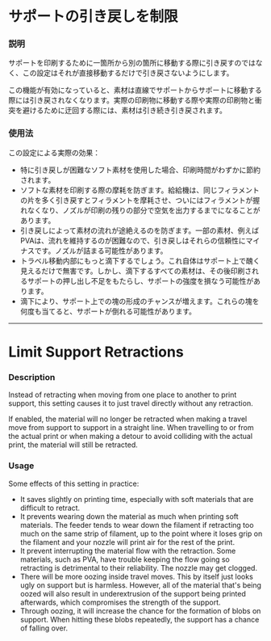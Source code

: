サポートの引き戻しを制限
====
### **説明**
サポートを印刷するために一箇所から別の箇所に移動する際に引き戻すのではなく、この設定はそれが直接移動するだけで引き戻さないようにします。

この機能が有効になっていると、素材は直線でサポートからサポートに移動する際には引き戻されなくなります。実際の印刷物に移動する際や実際の印刷物と衝突を避けるために迂回する際には、素材は引き続き引き戻されます。

### **使用法**
この設定による実際の効果：
* 特に引き戻しが困難なソフト素材を使用した場合、印刷時間がわずかに節約されます。
* ソフトな素材を印刷する際の摩耗を防ぎます。給給機は、同じフィラメントの片を多く引き戻すとフィラメントを摩耗させ、ついにはフィラメントが握れなくなり、ノズルが印刷の残りの部分で空気を出力するまでになることがあります。
* 引き戻しによって素材の流れが途絶えるのを防ぎます。一部の素材、例えばPVAは、流れを維持するのが困難なので、引き戻しはそれらの信頼性にマイナスです。ノズルが詰まる可能性があります。
* トラベル移動内部にもっと滴下するでしょう。これ自体はサポート上で醜く見えるだけで無害です。しかし、滴下するすべての素材は、その後印刷されるサポートの押し出し不足をもたらし、サポートの強度を損なう可能性があります。
* 滴下により、サポート上での塊の形成のチャンスが増えます。これらの塊を何度も当てると、サポートが倒れる可能性があります。

---

Limit Support Retractions
====
### **Description**
Instead of retracting when moving from one place to another to print support, this setting causes it to just travel directly without any retraction.

If enabled, the material will no longer be retracted when making a travel move from support to support in a straight line. When travelling to or from the actual print or when making a detour to avoid colliding with the actual print, the material will still be retracted.

### **Usage**
Some effects of this setting in practice:
* It saves slightly on printing time, especially with soft materials that are difficult to retract.
* It prevents wearing down the material as much when printing soft materials. The feeder tends to wear down the filament if retracting too much on the same strip of filament, up to the point where it loses grip on the filament and your nozzle will print air for the rest of the print.
* It prevent interrupting the material flow with the retraction. Some materials, such as PVA, have trouble keeping the flow going so retracting is detrimental to their reliability. The nozzle may get clogged.
* There will be more oozing inside travel moves. This by itself just looks ugly on support but is harmless. However, all of the material that's being oozed will also result in underextrusion of the support being printed afterwards, which compromises the strength of the support.
* Through oozing, it will increase the chance for the formation of blobs on support. When hitting these blobs repeatedly, the support has a chance of falling over.